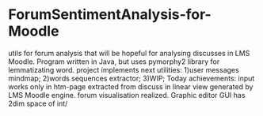 # ForumSentimentAnalysis-for-Moodle
utils for forum analysis that will be hopeful for analysing discusses in LMS Moodle.
Program written in Java, but uses pymorphy2 library for lemmatizating word.
project implements next utilities:
1)user messages mindmap;
2)words sequences extractor;
3)WIP;
Today achievements:
input works only in htm-page extracted from discuss in linear view generated by LMS Moodle engine.
forum visualisation realized.
Graphic editor GUI has 2dim space of int/

